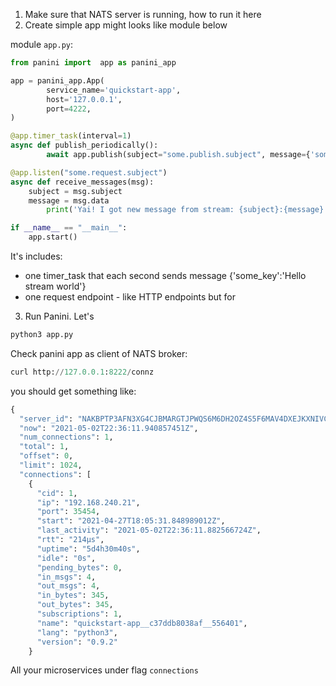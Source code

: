 1. Make sure that NATS server is running, how to run it here
2. Create simple app might looks like module below

module `app.py`:

```python
from panini import  app as panini_app

app = panini_app.App(
        service_name='quickstart-app',
        host='127.0.0.1',
        port=4222,
)

@app.timer_task(interval=1)
async def publish_periodically():
        await app.publish(subject="some.publish.subject", message={'some_key':'Hello stream world'})

@app.listen("some.request.subject")
async def receive_messages(msg):
    subject = msg.subject
    message = msg.data
		print('Yai! I got new message from stream: {subject}:{message}')

if __name__ == "__main__":
    app.start()
```

It's includes: 

- one timer_task that each second sends message {'some_key':'Hello stream world'}
- one request endpoint - like HTTP endpoints but for

3. Run Panini. Let's 

```python
python3 app.py
```

Check panini app as client of NATS broker:

```python
curl http://127.0.0.1:8222/connz
```

you should get something like:

```python
{
  "server_id": "NAKBPTP3AFN3XG4CJBMARGTJPWQS6M6DH2OZ4S5F6MAV4DXEJKXNIVC6",
  "now": "2021-05-02T22:36:11.940857451Z",
  "num_connections": 1,
  "total": 1,
  "offset": 0,
  "limit": 1024,
  "connections": [
    {
      "cid": 1,
      "ip": "192.168.240.21",
      "port": 35454,
      "start": "2021-04-27T18:05:31.848989012Z",
      "last_activity": "2021-05-02T22:36:11.882566724Z",
      "rtt": "214µs",
      "uptime": "5d4h30m40s",
      "idle": "0s",
      "pending_bytes": 0,
      "in_msgs": 4,
      "out_msgs": 4,
      "in_bytes": 345,
      "out_bytes": 345,
      "subscriptions": 1,
      "name": "quickstart-app__c37ddb8038af__556401",
      "lang": "python3",
      "version": "0.9.2"
    }
```

All your microservices under flag `connections`